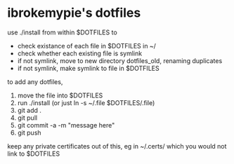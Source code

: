 # ibrokemypie's dotfiles

use ./install from within $DOTFILES to 
* check existance of each file in  $DOTFILES in ~/
* check whether each existing file is symlink
* if not symlink, move to new directory dotfiles_old, renaming duplicates
* if not symlink, make symlink to file in $DOTFILES

to add any dotfiles,

1.  move the file into $DOTFILES 
2.  run ./install (or just ln -s ~/.file $DOTFILES/.file) 
3.  git add .
4.  git pull
5.  git commit -a -m "message here"
6.  git push

keep any private certificates out of this, eg in ~/.certs/ which you would not link to $DOTFILES